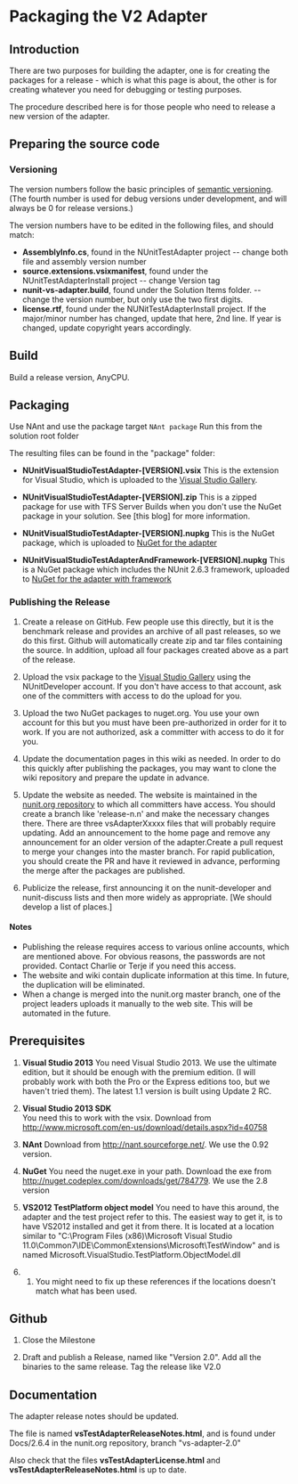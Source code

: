 # Packaging the V2 Adapter

## Introduction

There are two purposes for building the adapter, one is for creating the packages for a  release - which is what this page is about, the other is for creating whatever you need for debugging or testing purposes.

The procedure described here is for those people who need to release a new version of the adapter.

## Preparing the source code

### Versioning

The version numbers follow the basic principles of [semantic versioning].
(The fourth number is used for debug versions under development, and will always be 0 for release versions.)

The version numbers have to be edited in the following files, and should match:

* **AssemblyInfo.cs**,  found in the NUnitTestAdapter project
-- change both file and assembly version number
* **source.extensions.vsixmanifest**, found under the NUnitTestAdapterInstall project
-- change Version tag
* **nunit-vs-adapter.build**, found under the Solution Items folder. -- change the version number, but only use the two first digits.
* **license.rtf**, found under the NUNitTestAdapterInstall project.  If the major/minor number has changed, update that here, 2nd line. If year is changed, update copyright years accordingly.

## Build

Build a release version, AnyCPU.

## Packaging

Use NAnt and use the package target `NAnt package`
Run this from the solution root folder

The resulting files can be found in the "package" folder:

* **NUnitVisualStudioTestAdapter-[VERSION].vsix**  This is the extension for Visual Studio, which is uploaded to the [Visual Studio Gallery].

* **NUnitVisualStudioTestAdapter-[VERSION].zip**  This is a zipped package for use with TFS Server Builds when you don't use the NuGet package in your solution. See  [this blog] for more information.

* **NUnitVisualStudioTestAdapter-[VERSION].nupkg** This is the NuGet package, which is uploaded to [NuGet for the adapter]

* **NUnitVisualStudioTestAdapterAndFramework-[VERSION].nupkg** This is a NuGet package which includes the NUnit 2.6.3 framework, uploaded to [NuGet for the adapter with framework]

### Publishing the Release

1. Create a release on GitHub. Few people use this directly, but it is the benchmark release and provides an archive of all past releases, so we do this first. Github will automatically create zip and tar files containing the source. In addition, upload all four packages created above as a part of the release.

2. Upload the vsix package to the [Visual Studio Gallery] using the NUnitDeveloper account. If you don't have access to that account, ask one of the committers with access to do the upload for you.

3. Upload the two NuGet packages to nuget.org. You use your own account for this but you must have been pre-authorized in order for it to work. If you are not authorized, ask a committer with access to do it for you.

4. Update the documentation pages in this wiki as needed. In order to do this quickly after publishing the packages, you may want to clone the wiki repository and prepare the update in advance.

5. Update the website as needed. The website is maintained in the [nunit.org repository] to which all committers have access. You should create a branch like 'release-n.n' and make the necessary changes there. There are three vsAdapterXxxxx files that will probably require updating. Add an announcement to the home page and remove any announcement for an older version of the adapter.Create a pull request to merge your changes into the master branch. For rapid publication, you should create the PR and have it reviewed in advance, performing the merge after the packages are published.

6. Publicize the release, first announcing it on the nunit-developer and nunit-discuss lists and then more widely as appropriate. [We should develop a list of places.]

#### Notes

* Publishing the release requires access to various online accounts, which are mentioned above. For obvious reasons, the passwords are not provided. Contact Charlie or Terje if you need this access.
* The website and wiki contain duplicate information at this time. In future, the duplication will be eliminated.
* When a change is merged into the nunit.org master branch, one of the project leaders uploads it manually to the web site. This will be automated in the future.

## Prerequisites

1. **Visual Studio 2013**
You need Visual Studio 2013.  We use the ultimate edition, but it should be enough with the premium edition.  (I will probably work with both the Pro or the Express editions too, but we haven't tried them).  The latest 1.1 version is built using Update 2 RC.

1. **Visual Studio 2013 SDK**  
You need this to work with the vsix.  Download from <http://www.microsoft.com/en-us/download/details.aspx?id=40758>

1. **NAnt**
Download from <http://nant.sourceforge.net/>.  We use the 0.92 version.

1. **NuGet**
You need the nuget.exe in your path.  Download the exe from <http://nuget.codeplex.com/downloads/get/784779>.  We use the 2.8 version

1. **VS2012 TestPlatform object model**
You need to have this around, the adapter and the test project refer to this.  The easiest way to get it, is to have VS2012 installed and get it from there.
It is located at a location similar to "C:\Program Files (x86)\Microsoft Visual Studio 11.0\Common7\IDE\CommonExtensions\Microsoft\TestWindow" and is named Microsoft.VisualStudio.TestPlatform.ObjectModel.dll
1. 1. You might need to fix up these references if the locations doesn't match what has been used.

## Github

1) Close the Milestone

2) Draft and publish a Release, named like "Version 2.0".  Add all the binaries to the same release.  Tag the release like V2.0

## Documentation

The adapter release notes should be updated.  

The file is named **vsTestAdapterReleaseNotes.html**, and is found under Docs/2.6.4 in the nunit.org repository, branch "vs-adapter-2.0"

Also check that the files **vsTestAdapterLicense.html** and **vsTestAdapterReleaseNotes.html** is up to date.

[semantic versioning]:http://semver.org/
[Visual Studio Gallery]:http://visualstudiogallery.msdn.microsoft.com/6ab922d0-21c0-4f06-ab5f-4ecd1fe7175d
[NuGet for the adapter]:http://www.nuget.org/packages/NUnitTestAdapter/
[NuGet for the adapter with framework]:http://www.nuget.org/packages/NUnitTestAdapter.WithFramework/
[nunit.org repository]:http://github.com/nunit/nunit.org
